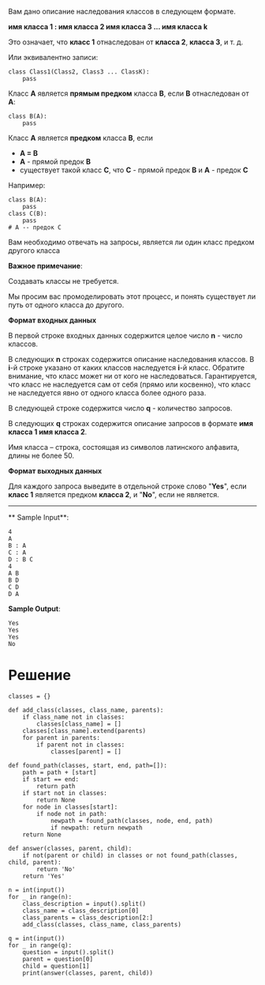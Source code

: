 Вам дано описание наследования классов в следующем формате. 

**имя класса 1 : имя класса 2 имя класса 3 ... имя класса k**

Это означает, что **класс 1** отнаследован от **класса 2**, **класса 3**, и т. д.

Или эквивалентно записи:

```
class Class1(Class2, Class3 ... ClassK):
    pass
```

Класс **A** является **прямым предком** класса **B**, если **B** отнаследован от **A**:

```
class B(A):
    pass
```

Класс **A** является **предком** класса **B**, если

- **A = B**
- **A** - прямой предок **B**
- существует такой класс **C**, что **C** - прямой предок **B** и **A** - предок **C**

Например:

```
class B(A):
    pass
class C(B):
    pass
# A -- предок С
```

Вам необходимо отвечать на запросы, является ли один класс предком другого класса

**Важное примечание**:

Создавать классы не требуется.

Мы просим вас промоделировать этот процесс, и понять существует ли путь от одного класса до другого.

**Формат входных данных**

В первой строке входных данных содержится целое число **n** - число классов.

В следующих **n** строках содержится описание наследования классов. В **i**-й строке указано от каких классов наследуется **i**-й класс. Обратите внимание, что класс может ни от кого не наследоваться. Гарантируется, что класс не наследуется сам от себя (прямо или косвенно), что класс не наследуется явно от одного класса более одного раза.

В следующей строке содержится число **q** - количество запросов.

В следующих **q** строках содержится описание запросов в формате **имя класса 1 имя класса 2**.

Имя класса – строка, состоящая из символов латинского алфавита, длины не более 50.

**Формат выходных данных**

Для каждого запроса выведите в отдельной строке слово "**Yes**", если **класс 1** является предком **класса 2**, и "**No**", если не является. 

---

** Sample Input**:

```
4
A
B : A
C : A
D : B C
4
A B
B D
C D
D A
```

**Sample Output**:

```
Yes
Yes
Yes
No
```

# Решение

```
classes = {}

def add_class(classes, class_name, parents):
    if class_name not in classes:
        classes[class_name] = []
    classes[class_name].extend(parents)
    for parent in parents:
        if parent not in classes:
            classes[parent] = []

def found_path(classes, start, end, path=[]):
    path = path + [start]
    if start == end:
        return path
    if start not in classes:
        return None
    for node in classes[start]:
        if node not in path:
            newpath = found_path(classes, node, end, path)
            if newpath: return newpath
    return None

def answer(classes, parent, child):
    if not(parent or child) in classes or not found_path(classes, child, parent):
        return 'No'
    return 'Yes'

n = int(input())
for _ in range(n):
    class_description = input().split()
    class_name = class_description[0]
    class_parents = class_description[2:]
    add_class(classes, class_name, class_parents)

q = int(input())
for _ in range(q):
    question = input().split()
    parent = question[0]
    child = question[1]
    print(answer(classes, parent, child))
```
